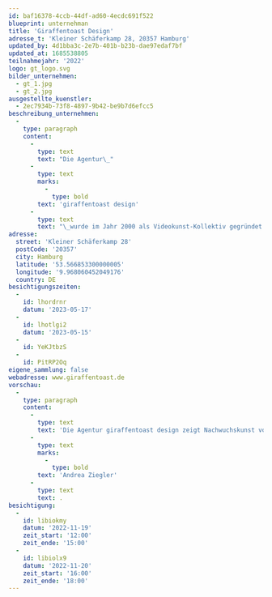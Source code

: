 ```yaml
---
id: baf16378-4ccb-44df-ad60-4ecdc691f522
blueprint: unternehman
title: 'Giraffentoast Design'
adresse_t: 'Kleiner Schäferkamp 28, 20357 Hamburg'
updated_by: 4d1bba3c-2e7b-401b-b23b-dae97edaf7bf
updated_at: 1685538805
teilnahmejahr: '2022'
logo: gt_logo.svg
bilder_unternehmen:
  - gt_1.jpg
  - gt_2.jpg
ausgestellte_kuenstler:
  - 2ec7934b-73f8-4897-9b42-be9b7d6efcc5
beschreibung_unternehmen:
  -
    type: paragraph
    content:
      -
        type: text
        text: "Die Agentur\_"
      -
        type: text
        marks:
          -
            type: bold
        text: 'giraffentoast design'
      -
        type: text
        text: "\_wurde im Jahr 2000 als Videokunst-Kollektiv gegründet und betreut heute als Design- und Motion-Graphics- Spezialist in Hamburg und Berlin Kunst- und Kulturinstitutionen wie Deichkind, die Elbphilharmonie oder das K20/K21. Bei der Projektarbeit spielen die unkonventionellen und experimentellen Wurzeln aus den Anfängen der Agentur eine wichtige Rolle - ein Grund dafür, dass es, nach diversen eigenen Ausstellungen mit von giraffentoast initiierten Projekten, seit 2022 die giraffentoast gallery in Hamburg gibt."
adresse:
  street: 'Kleiner Schäferkamp 28'
  postCode: '20357'
  city: Hamburg
  latitude: '53.566853300000005'
  longitude: '9.968060452049176'
  country: DE
besichtigungszeiten:
  -
    id: lhordrnr
    datum: '2023-05-17'
  -
    id: lhotlgi2
    datum: '2023-05-15'
  -
    id: YeKJtbzS
  -
    id: PitRP2Oq
eigene_sammlung: false
webadresse: www.giraffentoast.de
vorschau:
  -
    type: paragraph
    content:
      -
        type: text
        text: 'Die Agentur giraffentoast design zeigt Nachwuchskunst von '
      -
        type: text
        marks:
          -
            type: bold
        text: 'Andrea Ziegler'
      -
        type: text
        text: .
besichtigung:
  -
    id: libiokmy
    datum: '2022-11-19'
    zeit_start: '12:00'
    zeit_ende: '15:00'
  -
    id: libiolx9
    datum: '2022-11-20'
    zeit_start: '16:00'
    zeit_ende: '18:00'
---
```

